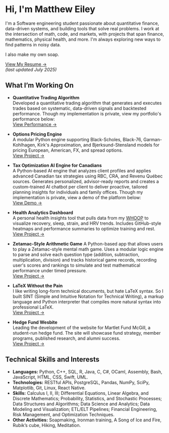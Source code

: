 # Hi, I'm Matthew Eiley
I'm a Software engineering student passionate about quantitative finance, data-driven systems, and building tools that solve real problems. I work at the intersection of math, code, and markets, with projects that span finance, mathematics, physical health, and more. I'm always exploring new ways to find patterns in noisy data.

I also make my own soap.

[View My Resume &rarr;](https://github.com/matthew-eiley/matthew-eiley/blob/main/cv_mattheweiley.pdf)<br/>
_(last updated July 2025)_

## What I’m Working On

- **Quantitative Trading Algorithm**  
  Developed a quantitative trading algorithm that generates and executes trades based on systematic, data-driven signals and backtested performance.
  Though my implementation is private, view my portfolio's performance below:<br/>
  [View Performance &rarr;](https://streamlit.io/)<br/>

- **Options Pricing Engine**  
  A modular Python engine supporting Black-Scholes, Black-76, Garman-Kohlhagen, Kirk's Approximation, and Bjerksund-Stensland models for pricing European, American, FX, and spread options.<br/>
  [View Project &rarr;](https://github.com/matthew-eiley/OPTION-PRICING)

- **Tax Optimization AI Engine for Canadians**  
  A Python-based AI engine that analyzes client profiles and applies advanced Canadian tax strategies using RBC, CRA, and Revenu Québec sources. Generates personalized, advisor-ready reports and creates a custom-trained AI chatbot per client to deliver proactive, tailored planning insights for individuals and family offices.
Though my implementation is private, view a demo of the platform below:<br/>
  [View Demo &rarr;](https://streamlit.io/)<br/>

- **Health Analytics Dashboard**  
  A personal health insights tool that pulls data from my [WHOOP](https://www.whoop.com/ca/en/) to visualize recovery, sleep, strain, and HRV trends. Includes GitHub-style heatmaps and performance summaries to optimize training and rest.<br/>
  [View Project &rarr;](https://github.com/matthew-eiley/HEALTH-ANALYTICS)

- **Zetamac-Style Arithmetic Game**
  A Python-based app that allows users to play a Zetamac-style mental math game. Uses a modular logic engine to parse and solve each question type (addition, subtraction, multiplication, division) and tracks historical game records, recording user's scores and rankings to simulate and test mathematical performance under timed pressure.<br/>
  [View Project &rarr;](https://github.com/matthew-eiley/SINT)

- **LaTeX Without the Pain**  
  I like writing long-form technical documents, but hate LaTeX syntax. So I built SINT (Simple and Intuitive Notation for Technical Writing), a markup language and Python interpreter that compiles more natural syntax into professional LaTeX.<br/>
  [View Project &rarr;](https://github.com/matthew-eiley/SINT)

- **Hedge Fund Wesbite**  
  Leading the development of the website for Martlet Fund McGill, a student-run hedge fund. The site will showcase fund strategy, member programs, published research, and alumni success.<br/>
  [View Project &rarr;](https://github.com/matthew-eiley/MFM-WEBSITE)

## Technical Skills and Interests

- **Languages:** Python, C++, SQL, R, Java, C, C#, OCaml, Assembly, Bash, JavaScript, HTML, CSS, Swift, UML.
- **Technologies:** RESTful APIs, PostgreSQL, Pandas, NumPy, SciPy, Matplotlib, Git, Linux, React Native.
- **Skills:** Calculus I, II, III; Differential Equations, Linear Algebra, and Discrete Mathematics; Probability, Statistics,
and Stochastic Processes; Data Structures and Algorithms; Data Science and Analytics; Data Modeling and
Visualization; ETL/ELT Pipelines; Financial Engineering, Risk Management, and Optimization Techniques.
- **Other Activities:** Soapmaking, Ironman training, A Song of Ice and Fire, Rubik’s cube, Hiking, Meditation.
